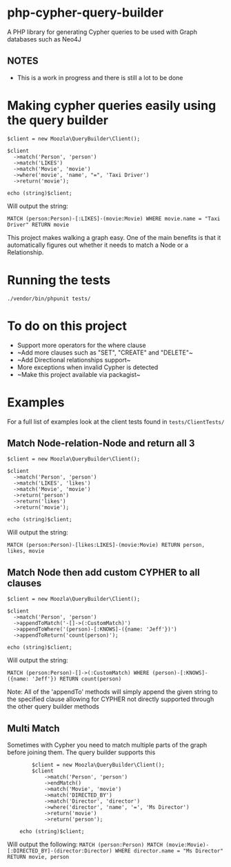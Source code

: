 # php-cypher-query-builder
A PHP library for generating Cypher queries to be used with Graph databases such as Neo4J

## NOTES
* This is a work in progress and there is still a lot to be done

# Making cypher queries easily using the query builder

```
$client = new Moozla\QueryBuilder\Client();

$client
  ->match('Person', 'person')
  ->match('LIKES')
  ->match('Movie', 'movie')
  ->where('movie', 'name', "=", 'Taxi Driver')
  ->return('movie');

echo (string)$client;
```

Will output the string:

`MATCH (person:Person)-[:LIKES]-(movie:Movie) WHERE movie.name = "Taxi Driver" RETURN movie`

This project makes walking a graph easy. One of the main benefits is that it automatically figures out whether it needs to match a Node or a Relationship.

# Running the tests
`./vendor/bin/phpunit tests/`

# To do on this project
* Support more operators for the where clause
* ~Add more clauses such as "SET", "CREATE" and "DELETE"~
* ~Add Directional relationships support~
* More exceptions when invalid Cypher is detected
* ~Make this project available via packagist~

# Examples

For a full list of examples look at the client tests found in `tests/ClientTests/`

## Match Node-relation-Node and return all 3

```
$client = new Moozla\QueryBuilder\Client();

$client
  ->match('Person', 'person')
  ->match('LIKES', 'likes')
  ->match('Movie', 'movie')
  ->return('person')
  ->return('likes')
  ->return('movie');

echo (string)$client;
```

Will output the string:

`MATCH (person:Person)-[likes:LIKES]-(movie:Movie) RETURN person, likes, movie`

## Match Node then add custom CYPHER to all clauses

```
$client = new Moozla\QueryBuilder\Client();

$client
  ->match('Person', 'person')
  ->appendToMatch('-[]->(:CustomMatch)')
  ->appendToWhere('(person)-[:KNOWS]-({name: 'Jeff'})')
  ->appendToReturn('count(person)');

echo (string)$client;
```
Will output the string:

`MATCH (person:Person)-[]->(:CustomMatch) WHERE (person)-[:KNOWS]-({name: 'Jeff'}) RETURN count(person)`

Note: All of the 'appendTo' methods will simply append the given string to the specified clause allowing for CYPHER not directly supported through the other query builder methods

## Multi Match

Sometimes with Cypher you need to match multiple parts of the graph before joining them. The query builder supports this

```
		$client = new Moozla\QueryBuilder\Client();
		$client
			->match('Person', 'person')
			->endMatch()
			->match('Movie', 'movie')
			->match('DIRECTED_BY')
			->match('Director', 'director')
			->where('director', 'name', '=', 'Ms Director')
			->return('movie')
			->return('person');
      
    echo (string)$client;
```

Will output the following:
```MATCH (person:Person) MATCH (movie:Movie)-[:DIRECTED_BY]-(director:Director) WHERE director.name = "Ms Director" RETURN movie, person```
